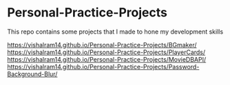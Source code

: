 # Personal-Practice-Projects
This repo contains some projects that I made to hone my development skills

https://vishalram14.github.io/Personal-Practice-Projects/BGmaker/
https://vishalram14.github.io/Personal-Practice-Projects/PlayerCards/
https://vishalram14.github.io/Personal-Practice-Projects/MovieDBAPI/
https://vishalram14.github.io/Personal-Practice-Projects/Password-Background-Blur/
